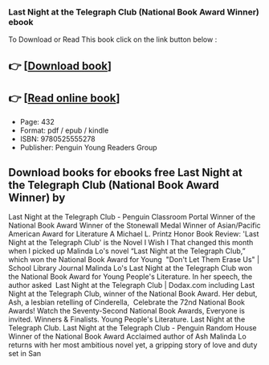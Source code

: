 ### Last Night at the Telegraph Club (National Book Award Winner)  ebook

To Download or Read This book click on the link button below :

## 👉  [**[Download book](http://get-pdfs.com/download.php?group=book&from=github.com&id=619724&lnk=1079 "Download book")**]

## 👉  [**[Read online book](http://get-pdfs.com/download.php?group=book&from=github.com&id=619724&lnk=1079 "Read online book")**]


* Page: 432
* Format: pdf / epub / kindle
* ISBN: 9780525555278
* Publisher: Penguin Young Readers Group



## Download books for ebooks free Last Night at the Telegraph Club (National Book Award Winner) by 



 Last Night at the Telegraph Club - Penguin Classroom Portal Winner of the National Book Award Winner of the Stonewall Medal Winner of Asian/Pacific American Award for Literature A Michael L. Printz Honor Book
 Review: &#039;Last Night at the Telegraph Club&#039; is the Novel I Wish I That changed this month when I picked up Malinda Lo&#039;s novel “Last Night at the Telegraph Club,” which won the National Book Award for Young 
 &quot;Don&#039;t Let Them Erase Us&quot; | School Library Journal Malinda Lo&#039;s Last Night at the Telegraph Club won the National Book Award for Young People&#039;s Literature. In her speech, the author asked 
 Last Night at the Telegraph Club | Dodax.com including Last Night at the Telegraph Club, winner of the National Book Award. Her debut, Ash, a lesbian retelling of Cinderella, 
 Celebrate the 72nd National Book Awards! Watch the Seventy-Second National Book Awards, Everyone is invited. Winners &amp; Finalists. Young People&#039;s Literature. Last Night at the Telegraph Club.
 Last Night at the Telegraph Club - Penguin Random House Winner of the National Book Award Acclaimed author of Ash Malinda Lo returns with her most ambitious novel yet, a gripping story of love and duty set in San 





